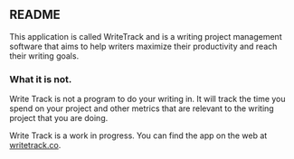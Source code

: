 ## README

This application is called WriteTrack and is a writing project management software that aims to help writers maximize their productivity and reach their writing goals. 

### What it is not.

Write Track is not a program to do your writing in. It will track the time you spend on your project and other metrics that are relevant to the writing project that you are doing.

Write Track is a work in progress. You can find the app on the web at [writetrack.co](http://www.writetrack.co).  